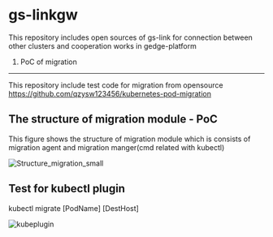 # gs-linkgw
This repository includes open sources of gs-link for connection between other clusters and cooperation works in gedge-platform

1. PoC of migration
---------------------------------------------------------------------------------------------------------------------------------------
This repository include test code for migration from opensource 
https://github.com/qzysw123456/kubernetes-pod-migration


The structure of migration module - PoC 
---------------------------------------------------------------------------------------------------------------------------------------
This figure shows the structure of migration module which is consists of migration agent and migration manger(cmd related with kubectl)

![Structure_migration_small](https://user-images.githubusercontent.com/32071802/145149528-0ea8d741-46cd-49ed-8db3-a83789e0a243.jpg)

Test for kubectl plugin
---------------------------------------------------------------------------------------------------------------------------------------
kubectl migrate [PodName] [DestHost]

![kubeplugin](https://user-images.githubusercontent.com/32071802/145150699-49014919-9221-449b-a434-385920b215cc.jpg)
